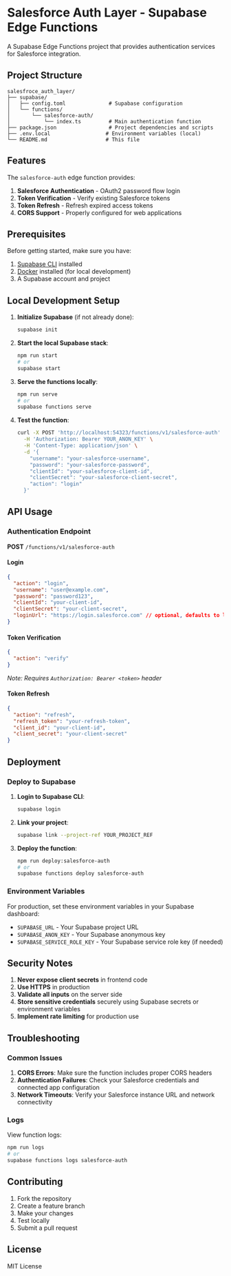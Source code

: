# Salesforce Auth Layer - Supabase Edge Functions

A Supabase Edge Functions project that provides authentication services for Salesforce integration.

## Project Structure

```
salesfroce_auth_layer/
├── supabase/
│   ├── config.toml              # Supabase configuration
│   └── functions/
│       └── salesforce-auth/
│           └── index.ts         # Main authentication function
├── package.json                 # Project dependencies and scripts
├── .env.local                  # Environment variables (local)
└── README.md                   # This file
```

## Features

The `salesforce-auth` edge function provides:

1. **Salesforce Authentication** - OAuth2 password flow login
2. **Token Verification** - Verify existing Salesforce tokens
3. **Token Refresh** - Refresh expired access tokens
4. **CORS Support** - Properly configured for web applications

## Prerequisites

Before getting started, make sure you have:

1. [Supabase CLI](https://supabase.com/docs/guides/cli) installed
2. [Docker](https://www.docker.com/) installed (for local development)
3. A Supabase account and project

## Local Development Setup

1. **Initialize Supabase** (if not already done):
   ```bash
   supabase init
   ```

2. **Start the local Supabase stack**:
   ```bash
   npm run start
   # or
   supabase start
   ```

3. **Serve the functions locally**:
   ```bash
   npm run serve
   # or
   supabase functions serve
   ```

4. **Test the function**:
   ```bash
   curl -X POST 'http://localhost:54323/functions/v1/salesforce-auth' \
     -H 'Authorization: Bearer YOUR_ANON_KEY' \
     -H 'Content-Type: application/json' \
     -d '{
       "username": "your-salesforce-username",
       "password": "your-salesforce-password",
       "clientId": "your-salesforce-client-id",
       "clientSecret": "your-salesforce-client-secret",
       "action": "login"
     }'
   ```

## API Usage

### Authentication Endpoint

**POST** `/functions/v1/salesforce-auth`

#### Login
```json
{
  "action": "login",
  "username": "user@example.com",
  "password": "password123",
  "clientId": "your-client-id",
  "clientSecret": "your-client-secret",
  "loginUrl": "https://login.salesforce.com" // optional, defaults to login.salesforce.com
}
```

#### Token Verification
```json
{
  "action": "verify"
}
```
*Note: Requires `Authorization: Bearer <token>` header*

#### Token Refresh
```json
{
  "action": "refresh",
  "refresh_token": "your-refresh-token",
  "client_id": "your-client-id",
  "client_secret": "your-client-secret"
}
```

## Deployment

### Deploy to Supabase

1. **Login to Supabase CLI**:
   ```bash
   supabase login
   ```

2. **Link your project**:
   ```bash
   supabase link --project-ref YOUR_PROJECT_REF
   ```

3. **Deploy the function**:
   ```bash
   npm run deploy:salesforce-auth
   # or
   supabase functions deploy salesforce-auth
   ```

### Environment Variables

For production, set these environment variables in your Supabase dashboard:

- `SUPABASE_URL` - Your Supabase project URL
- `SUPABASE_ANON_KEY` - Your Supabase anonymous key
- `SUPABASE_SERVICE_ROLE_KEY` - Your Supabase service role key (if needed)

## Security Notes

1. **Never expose client secrets** in frontend code
2. **Use HTTPS** in production
3. **Validate all inputs** on the server side
4. **Store sensitive credentials** securely using Supabase secrets or environment variables
5. **Implement rate limiting** for production use

## Troubleshooting

### Common Issues

1. **CORS Errors**: Make sure the function includes proper CORS headers
2. **Authentication Failures**: Check your Salesforce credentials and connected app configuration
3. **Network Timeouts**: Verify your Salesforce instance URL and network connectivity

### Logs

View function logs:
```bash
npm run logs
# or
supabase functions logs salesforce-auth
```

## Contributing

1. Fork the repository
2. Create a feature branch
3. Make your changes
4. Test locally
5. Submit a pull request

## License

MIT License
